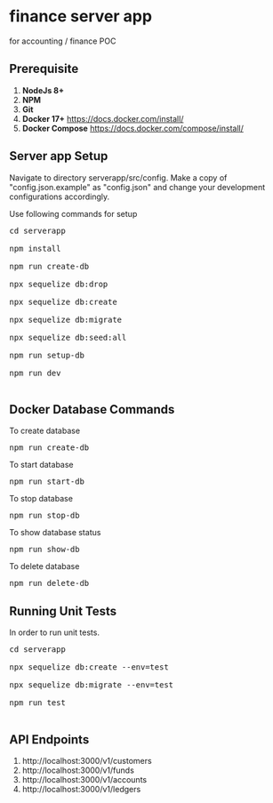 # finance server app
for accounting / finance POC
## Prerequisite
<ol>
<li><strong>NodeJs 8+</strong></li>
<li><strong>NPM</strong></li>
<li><strong>Git</strong></li>
<li><strong>Docker 17+</strong>
<a href='https://docs.docker.com/install/'>https://docs.docker.com/install/</a>
<br>
</li>
<li><strong>Docker Compose</strong>
<a href='https://docs.docker.com/compose/install/'>https://docs.docker.com/compose/install/</a>
<br>
</li>
</ol>

## Server app Setup
<p>Navigate to directory serverapp/src/config.
Make a copy of "config.json.example" as "config.json" and change your development configurations accordingly.
</p>
<p>Use following commands for setup</p>

<pre>
cd serverapp <br/>
npm install <br/>
npm run create-db <br/>
npx sequelize db:drop<br />
npx sequelize db:create<br />
npx sequelize db:migrate<br />
npx sequelize db:seed:all<br />
npm run setup-db <br />
npm run dev<br />
</pre>

## Docker Database Commands
<p>To create database</p>
<pre>
npm run create-db
</pre>
<p>To start database</p>
<pre>
npm run start-db
</pre>
<p>To stop database</p>
<pre>
npm run stop-db
</pre>
<p>To show database status</p>
<pre>
npm run show-db
</pre>
<p>To delete database</p>
<pre>
npm run delete-db
</pre>

## Running Unit Tests
<p>In order to run unit tests.</p>
<pre>
cd serverapp <br />
npx sequelize db:create --env=test<br />
npx sequelize db:migrate --env=test<br />
npm run test<br />
</pre>

## API Endpoints
<ol>
<li>http://localhost:3000/v1/customers</li>
<li>http://localhost:3000/v1/funds</li>
<li>http://localhost:3000/v1/accounts</li>
<li>http://localhost:3000/v1/ledgers</li>
</ol>